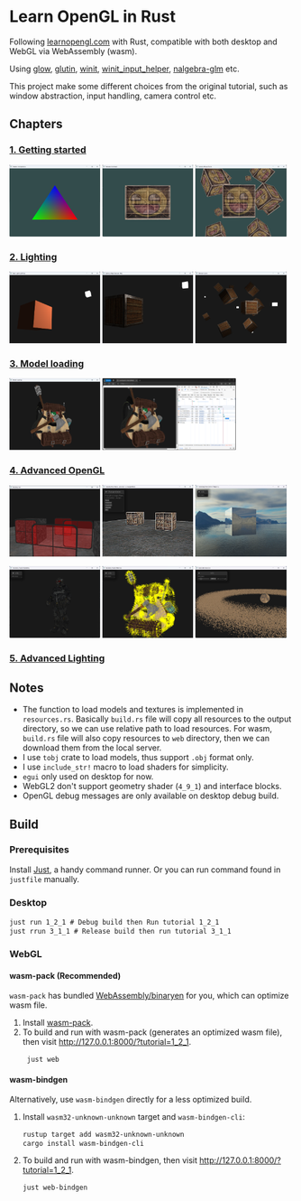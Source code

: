 # Learn OpenGL in Rust

Following [learnopengl.com](https://learnopengl.com/) with Rust, compatible with both desktop and WebGL via
WebAssembly (wasm).

Using [glow](https://github.com/grovesNL/glow), [glutin](https://github.com/rust-windowing/glutin), [winit](https://github.com/rust-windowing/winit), [winit_input_helper](https://github.com/rukai/winit_input_helper), [nalgebra-glm](https://github.com/dimforge/nalgebra)
etc.

This project make some different choices from the original tutorial, such as window abstraction, input handling,
camera control etc.

## Chapters

### [1. Getting started](https://github.com/Latias94/learn_opengl_rs/tree/main/src/_1_getting_started)

<p align="left">
  <img src="https://github.com/Latias94/learn_opengl_rs/raw/HEAD/misc/screenshots/1_3_2.png" width="32%" alt="1_3_2" />
  <img src="https://github.com/Latias94/learn_opengl_rs/raw/HEAD/misc/screenshots/1_4_2.png" width="32%"  alt="1_4_2"/>
  <img src="https://github.com/Latias94/learn_opengl_rs/raw/HEAD/misc/screenshots/1_7_3.png" width="32%"  alt="1_7_3"/>
</p>

### [2. Lighting](https://github.com/Latias94/learn_opengl_rs/tree/main/src/_2_lighting)

<p align="left">
  <img src="https://github.com/Latias94/learn_opengl_rs/raw/HEAD/misc/screenshots/2_2_1.png" width="32%" alt="2_2_1" />
  <img src="https://github.com/Latias94/learn_opengl_rs/raw/HEAD/misc/screenshots/2_4_2.png" width="32%"  alt="2_4_2"/>
  <img src="https://github.com/Latias94/learn_opengl_rs/raw/HEAD/misc/screenshots/2_6_1.png" width="32%"  alt="2_6_1"/>
</p>

### [3. Model loading](https://github.com/Latias94/learn_opengl_rs/tree/main/src/_3_model_loading)

<p align="left">
  <img src="https://github.com/Latias94/learn_opengl_rs/raw/HEAD/misc/screenshots/3_1_1.png" width="32%" alt="3_1_1" />
  <img src="https://github.com/Latias94/learn_opengl_rs/raw/HEAD/misc/screenshots/3_1_1-web.png" width="47%" alt="3_1_1-web" />
</p>

### [4. Advanced OpenGL](https://github.com/Latias94/learn_opengl_rs/tree/main/src/_4_advanced_opengl)

<p align="left">
  <img src="https://github.com/Latias94/learn_opengl_rs/raw/HEAD/misc/screenshots/4_3_2.png" width="32%" alt="4_3_2" />
  <img src="https://github.com/Latias94/learn_opengl_rs/raw/HEAD/misc/screenshots/4_5_2.png" width="32%" alt="4_5_2" />
  <img src="https://github.com/Latias94/learn_opengl_rs/raw/HEAD/misc/screenshots/4_6_2.png" width="32%" alt="4_6_2" />
</p>
<p align="left">
  <img src="https://github.com/Latias94/learn_opengl_rs/raw/HEAD/misc/screenshots/4_9_2.png" width="32%" alt="4_9_2" />
  <img src="https://github.com/Latias94/learn_opengl_rs/raw/HEAD/misc/screenshots/4_9_3.png" width="32%" alt="4_9_3" />
  <img src="https://github.com/Latias94/learn_opengl_rs/raw/HEAD/misc/screenshots/4_10_3.png" width="32%" alt="4_10_3" />
</p>

### [5. Advanced Lighting](https://github.com/Latias94/learn_opengl_rs/tree/main/src/_5_advanced_lighting)

## Notes

- The function to load models and textures is implemented in `resources.rs`. Basically `build.rs` file will copy all
  resources to the output directory, so we can use relative path to load resources. For wasm, `build.rs` file will also
  copy resources to `web` directory, then we can download them from the local server.
- I use `tobj` crate to load models, thus support `.obj` format only.
- I use `include_str!` macro to load shaders for simplicity.
- `egui` only used on desktop for now.
- WebGL2 don't support geometry shader (`4_9_1`) and interface blocks.
- OpenGL debug messages are only available on desktop debug build.

## Build

### Prerequisites

Install [Just](https://github.com/casey/just?tab=readme-ov-file#installation), a handy command runner. Or you can run
command found in `justfile` manually.

### Desktop

```shell
just run 1_2_1 # Debug build then Run tutorial 1_2_1
just rrun 3_1_1 # Release build then run tutorial 3_1_1
```

### WebGL

#### wasm-pack (Recommended)

`wasm-pack` has bundled [WebAssembly/binaryen](https://github.com/WebAssembly/binaryen) for you, which can optimize wasm
file.

1. Install [wasm-pack](https://rustwasm.github.io/wasm-pack/installer/).
2. To build and run with wasm-pack (generates an optimized wasm file), then visit http://127.0.0.1:8000/?tutorial=1_2_1.
    ```shell
     just web
    ```

#### wasm-bindgen

Alternatively, use `wasm-bindgen` directly for a less optimized build.

1. Install `wasm32-unknown-unknown` target and `wasm-bindgen-cli`:
    ```shell
    rustup target add wasm32-unknown-unknown
    cargo install wasm-bindgen-cli
    ```
2. To build and run with wasm-bindgen, then visit http://127.0.0.1:8000/?tutorial=1_2_1.
    ```shell
    just web-bindgen
    ```
